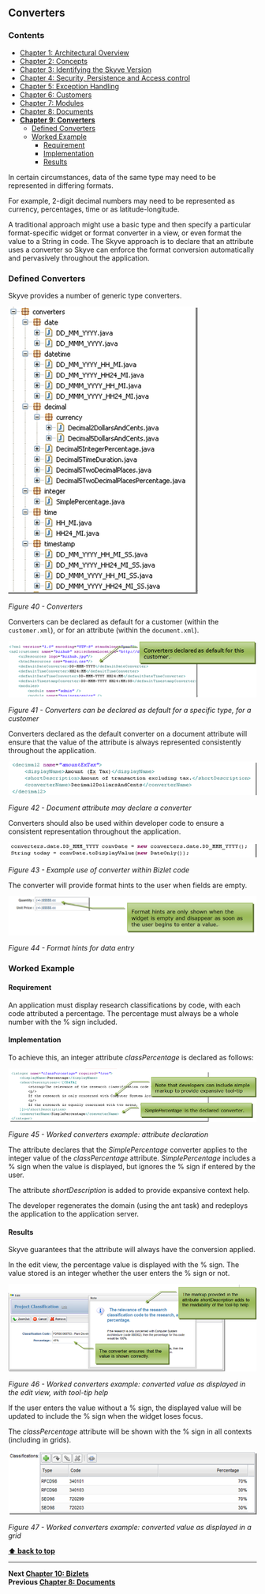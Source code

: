 ## Converters

### Contents

* [Chapter 1: Architectural Overview](../README.md)
* [Chapter 2: Concepts](./../chapters/concepts.md)
* [Chapter 3: Identifying the Skyve Version](./../chapters/concepts.md)
* [Chapter 4: Security, Persistence and Access control](./../chapters/security-persistence-and-access-control.md)
* [Chapter 5: Exception Handling](./../chapters/exception-handling.md)
* [Chapter 6: Customers](./../chapters/customers.md)
* [Chapter 7: Modules](./../chapters/modules.md)
* [Chapter 8: Documents](./../chapters/documents.md)
* **[Chapter 9: Converters](#converters)**
  * [Defined Converters](#defined-converters)
  * [Worked Example](#worked-example)
    * [Requirement](#requirement)
    * [Implementation](#implementation)
    * [Results](#results)

In certain circumstances, data of the same type may need to be
represented in differing formats.

For example, 2-digit decimal numbers may need to be represented as
currency, percentages, time or as latitude-longitude.

A traditional approach might use a basic type and then specify a
particular format-specific widget or format converter in a view, or even
format the value to a String in code. The Skyve approach is to declare
that an attribute uses a converter so Skyve can enforce the format
conversion automatically and pervasively throughout the application.

### Defined Converters

Skyve provides a number of generic type converters.

![Figure 40](media/image84.png "Figure 40 - Converters")

_Figure 40 - Converters_

Converters can be declared as default for a customer (within the
`customer.xml`), or for an attribute (within the `document.xml`).

![Figure 41](media/image85.png "Figure 41 Converters can be declared as default for a specific type, for a customer")

_Figure 41 - Converters can be declared as default for a specific type, for a customer_

Converters declared as the default converter on a document attribute
will ensure that the value of the attribute is always represented
consistently throughout the application.

![Figure 42](media/image86.png "Figure 42 Document attribute may declare a converter")

_Figure 42 - Document attribute may declare a converter_

Converters should also be used within developer code to ensure a
consistent representation throughout the application.

![Figure 43](media/image87.png "Figure 43 Example use of converter within Bizlet code")

_Figure 43 - Example use of converter within Bizlet code_

The converter will provide format hints to the user when fields are
empty.

![Figure 44](media/image88.png "Figure 44 Format hints for data entry")

_Figure 44 - Format hints for data entry_

### Worked Example

#### Requirement

An application must display research classifications by code, with each
code attributed a percentage. The percentage must always be a whole
number with the % sign included.

#### Implementation

To achieve this, an integer attribute *classPercentage* is declared as
follows:

![Figure 45](media/image89.png "Figure 45 Worked converters example: attribute declaration")

_Figure 45 - Worked converters example: attribute declaration_

The attribute declares that the *SimplePercentage* converter applies to
the integer value of the *classPercentage* attribute. *SimplePercentage*
includes a % sign when the value is displayed, but ignores the % sign if
entered by the user.

The attribute *shortDescription* is added to provide expansive context
help.

The developer regenerates the domain (using the ant task) and redeploys
the application to the application server.

#### Results

Skyve guarantees that the attribute will always have the conversion
applied.

In the edit view, the percentage value is displayed with the % sign. The
value stored is an integer whether the user enters the % sign or not.

![Figure 46](media/image90.png "Figure 46 Worked converters example: converted value as displayed in the edit view, with tool-tip help")

_Figure 46 - Worked converters example: converted value as displayed in the edit view, with tool-tip help_

If the user enters the value without a % sign, the displayed value will
be updated to include the % sign when the widget loses focus.

The *classPercentage* attribute will be shown with the % sign in all
contexts (including in grids).

![Figure 47](media/image91.png "Figure 47 Worked converters example: converted value as displayed in a grid")

_Figure 47 - Worked converters example: converted value as displayed in a grid_

**[⬆ back to top](#contents)**

---
**Next [Chapter 10: Bizlets](./../chapters/bizlets.md)**  
**Previous [Chapter 8: Documents](./../chapters/documents.md)**
